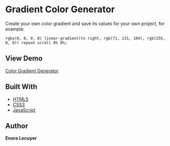 # Gradient Color Generator

Create your own color gradient and save its values for your own project, for example:

```
rgba(0, 0, 0, 0) linear-gradient(to right, rgb(71, 131, 184), rgb(255, 0, 0)) repeat scroll 0% 0%;
```

## View Demo

[Color Gradient Generator](https://enoralecuyer.github.io/todolist/)

## Built With

* [HTML5](https://en.wikipedia.org/wiki/HTML5)
* [CSS3](https://en.wikipedia.org/wiki/Cascading_Style_Sheets#CSS_3)
* [JavaScript](https://en.wikipedia.org/wiki/JavaScript)

## Author

**Enora Lecuyer** 

